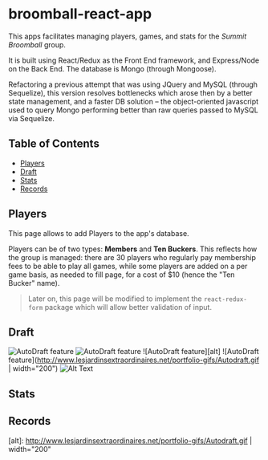 # broomball-react-app
This apps facilitates managing players, games, and stats for the *Summit Broomball* group. 

It is built using React/Redux as the Front End framework, and Express/Node on the Back End. The database is Mongo (through Mongoose).

Refactoring a previous attempt that was using JQuery and MySQL (through Sequelize), this version resolves bottlenecks which arose then by a better state management, and a faster DB solution – the object-oriented javascript used to query Mongo performing better than raw queries passed to MySQL via Sequelize.  

## Table of Contents

- [Players](#Players)
- [Draft](#Draft)
- [Stats](#Stats)
- [Records](#Records)

## Players
This page allows to add Players to the app's database.

Players can be of two types: **Members** and **Ten Buckers**. This reflects how the group is managed: there are 30 players who regularly pay membership fees to be able to play all games, while some players are added on a per game basis, as needed to fill page, for a cost of $10 (hence the "Ten Bucker" name).

>Later on, this page will be modified to implement the `react-redux-form` package which will allow better validation of input. 

## Draft
![AutoDraft feature](http://www.lesjardinsextraordinaires.net/portfolio-gifs/Autodraft.gif)
![AutoDraft feature][autoDraft]
![AutoDraft feature][alt]
![AutoDraft feature](http://www.lesjardinsextraordinaires.net/portfolio-gifs/Autodraft.gif | width="200")
![Alt Text](https://media.giphy.com/media/vFKqnCdLPNOKc/giphy.gif)


## Stats
## Records



[autoDraft]: <img src="http://www.lesjardinsextraordinaires.net/portfolio-gifs/Autodraft.gif" width="200" />
[alt]: http://www.lesjardinsextraordinaires.net/portfolio-gifs/Autodraft.gif | width="200"

